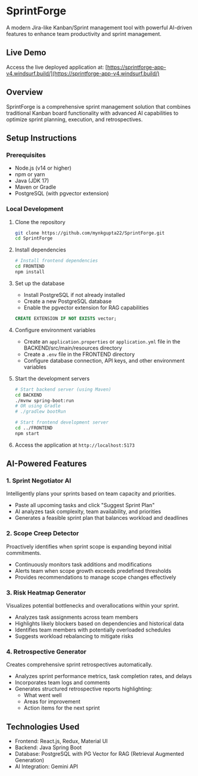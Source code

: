 # SprintForge

A modern Jira-like Kanban/Sprint management tool with powerful AI-driven features to enhance team productivity and sprint management.

## Live Demo

Access the live deployed application at: [https://sprintforge-app-v4.windsurf.build/](https://sprintforge-app-v4.windsurf.build/)

## Overview

SprintForge is a comprehensive sprint management solution that combines traditional Kanban board functionality with advanced AI capabilities to optimize sprint planning, execution, and retrospectives.

## Setup Instructions

### Prerequisites
- Node.js (v14 or higher)
- npm or yarn
- Java (JDK 17)
- Maven or Gradle
- PostgreSQL (with pgvector extension)

### Local Development

1. Clone the repository
   ```bash
   git clone https://github.com/mynkgupta22/SprintForge.git
   cd SprintForge
   ```

2. Install dependencies
   ```bash
   # Install frontend dependencies
   cd FRONTEND
   npm install
   ```

3. Set up the database
   - Install PostgreSQL if not already installed
   - Create a new PostgreSQL database
   - Enable the pgvector extension for RAG capabilities
   ```sql
   CREATE EXTENSION IF NOT EXISTS vector;
   ```

4. Configure environment variables
   - Create an `application.properties` or `application.yml` file in the BACKEND/src/main/resources directory
   - Create a `.env` file in the FRONTEND directory
   - Configure database connection, API keys, and other environment variables

5. Start the development servers
   ```bash
   # Start backend server (using Maven)
   cd BACKEND
   ./mvnw spring-boot:run
   # OR using Gradle
   # ./gradlew bootRun
   
   # Start frontend development server
   cd ../FRONTEND
   npm start
   ```

5. Access the application at `http://localhost:5173`

## AI-Powered Features

### 1. Sprint Negotiator AI
Intelligently plans your sprints based on team capacity and priorities.
- Paste all upcoming tasks and click "Suggest Sprint Plan"
- AI analyzes task complexity, team availability, and priorities
- Generates a feasible sprint plan that balances workload and deadlines

### 2. Scope Creep Detector
Proactively identifies when sprint scope is expanding beyond initial commitments.
- Continuously monitors task additions and modifications
- Alerts team when scope growth exceeds predefined thresholds
- Provides recommendations to manage scope changes effectively

### 3. Risk Heatmap Generator
Visualizes potential bottlenecks and overallocations within your sprint.
- Analyzes task assignments across team members
- Highlights likely blockers based on dependencies and historical data
- Identifies team members with potentially overloaded schedules
- Suggests workload rebalancing to mitigate risks

### 4. Retrospective Generator
Creates comprehensive sprint retrospectives automatically.
- Analyzes sprint performance metrics, task completion rates, and delays
- Incorporates team logs and comments
- Generates structured retrospective reports highlighting:
  - What went well
  - Areas for improvement
  - Action items for the next sprint

## Technologies Used
- Frontend: React.js, Redux, Material UI
- Backend: Java Spring Boot
- Database: PostgreSQL with PG Vector for RAG (Retrieval Augmented Generation)
- AI Integration: Gemini API
